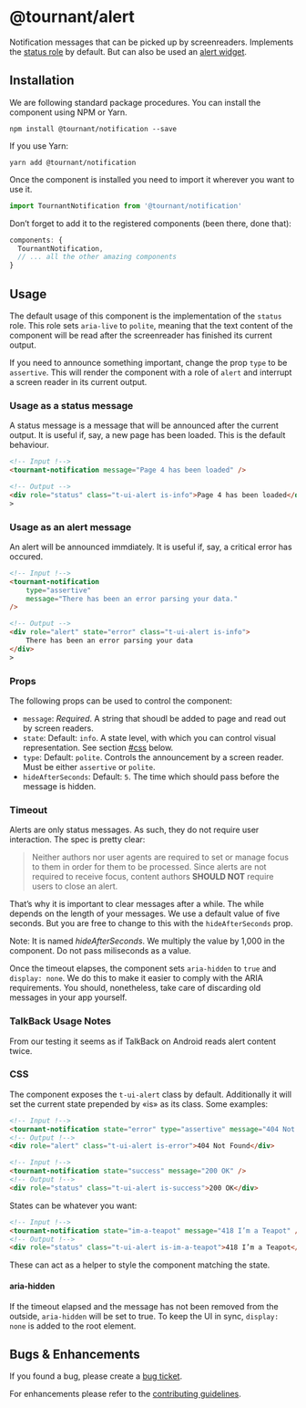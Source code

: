 # @tournant/alert

Notification messages that can be picked up by screenreaders. Implements the [status role](https://www.w3.org/TR/wai-aria-1.1/#status) by default. But can also be used an [alert widget](https://www.w3.org/TR/wai-aria-1.1/#alert).

## Installation

We are following standard package procedures. You can install the component using NPM or Yarn.

```
npm install @tournant/notification --save
```

If you use Yarn:

```
yarn add @tournant/notification
```

Once the component is installed you need to import it wherever you want to use it.

```js
import TournantNotification from '@tournant/notification'
```

Don’t forget to add it to the registered components (been there, done that):

```js
components: {
  TournantNotification,
  // ... all the other amazing components
}
```

## Usage

The default usage of this component is the implementation of the `status` role. This role sets `aria-live` to `polite`, meaning that the text content of the component will be read after the screenreader has finished its current output.

If you need to announce something important, change the prop `type` to be `assertive`. This will render the component with a role of `alert` and interrupt a screen reader in its current output.

### Usage as a status message

A status message is a message that will be announced after the current output. It is useful if, say, a new page has been loaded. This is the default behaviour.

```html
<!-- Input !-->
<tournant-notification message="Page 4 has been loaded" />

<!-- Output -->
<div role="status" class="t-ui-alert is-info">Page 4 has been loaded</div>
>
```

### Usage as an alert message

An alert will be announced immdiately. It is useful if, say, a critical error has occured.

```html
<!-- Input !-->
<tournant-notification
	type="assertive"
	message="There has been an error parsing your data."
/>

<!-- Output -->
<div role="alert" state="error" class="t-ui-alert is-info">
	There has been an error parsing your data
</div>
>
```

### Props

The following props can be used to control the component:

- `message`: _Required_. A string that shoudl be added to page and read out by screen readers.
- `state`: Default: `info`. A state level, with which you can control visual representation. See section [#css](CSS) below.
- `type`: Default: `polite`. Controls the announcement by a screen reader. Must be either `assertive` or `polite`.
- `hideAfterSeconds`: Default: `5`. The time which should pass before the message is hidden.

### Timeout

Alerts are only status messages. As such, they do not require user interaction. The spec is pretty clear:

> Neither authors nor user agents are required to set or manage focus to them in order for them to be processed. Since alerts are not required to receive focus, content authors **SHOULD NOT** require users to close an alert.

That’s why it is important to clear messages after a while. The while depends on the length of your messages. We use a default value of five seconds. But you are free to change to this with the `hideAfterSeconds` prop.

Note: It is named _hideAfterSeconds_. We multiply the value by 1,000 in the component. Do not pass miliseconds as a value.

Once the timeout elapses, the component sets `aria-hidden` to `true` and `display: none`. We do this to make it easier to comply with the ARIA requirements. You should, nonetheless, take care of discarding old messages in your app yourself.

### TalkBack Usage Notes

From our testing it seems as if TalkBack on Android reads alert content twice.

### CSS

The component exposes the `t-ui-alert` class by default. Additionally it will set the current state prepended by «is» as its class. Some examples:

```html
<!-- Input !-->
<tournant-notification state="error" type="assertive" message="404 Not Found" />
<!-- Output !-->
<div role="alert" class="t-ui-alert is-error">404 Not Found</div>

<!-- Input !-->
<tournant-notification state="success" message="200 OK" />
<!-- Output !-->
<div role="status" class="t-ui-alert is-success">200 OK</div>
```

States can be whatever you want:

```html
<!-- Input !-->
<tournant-notification state="im-a-teapot" message="418 I’m a Teapot" />
<!-- Output !-->
<div role="status" class="t-ui-alert is-im-a-teapot">418 I’m a Teapot</div>
```

These can act as a helper to style the component matching the state.

#### aria-hidden

If the timeout elapsed and the message has not been removed from the outside, `aria-hidden` will be set to true. To keep the UI in sync, `display: none` is added to the root element.

## Bugs & Enhancements

If you found a bug, please create a [bug ticket](https://github.com/tournantdev/ui/issues/new?assignees=&labels=component:alert&template=bug_report.md&title=).

For enhancements please refer to the [contributing guidelines](https://github.com/tournantdev/ui/blob/master/CONTRIBUTING.md).
